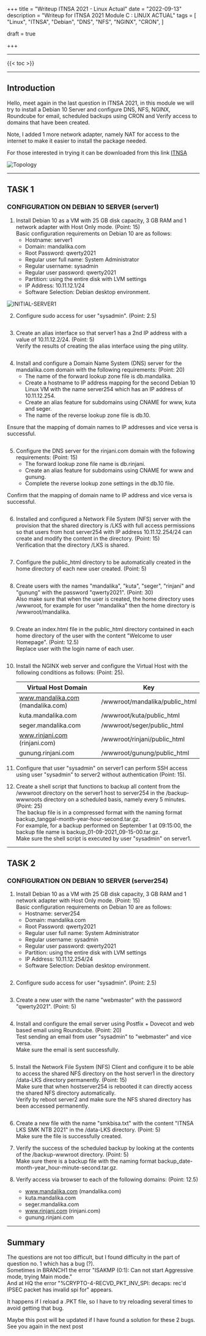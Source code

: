 +++
title = "Writeup ITNSA 2021 - Linux Actual"
date = "2022-09-13"
description = "Writeup for ITNSA 2021 Module C : LINUX ACTUAL"
tags = [
    "Linux",
    "ITNSA",
    "Debian",
    "DNS",
    "NFS",
    "NGINX",
    "CRON",
]

draft = true

+++

---

{{< toc >}}

--- 

## Introduction
<a id="top"></a>

Hello, meet again in the last question in ITNSA 2021, in this module we will try to install a Debian 10 Server and configure DNS, NFS, NGINX, Roundcube for email, scheduled backups using CRON and Verify access to domains that have been created. <br>

Note, I added 1 more network adapter, namely NAT for access to the internet to make it easier to install the package needed. <br>

For those interested in trying it can be downloaded from this link [ITNSA](https://drive.google.com/file/d/1UELbE1HIXCeQ3IiSQ91fRXS79pRX3E-E/view)

![Topology](/images/ITNSA-MODULE-C/TOPOLOGY.PNG)

---

## TASK 1
### CONFIGURATION ON DEBIAN 10 SERVER (server1) <br>
1. Install Debian 10 as a VM with 25 GB disk capacity, 3 GB RAM and 1 network adapter with Host Only mode. (Point: 15) <br>
Basic configuration requirements on Debian 10 are as follows:  <br>
    * Hostname: server1 <br>
    * Domain: mandalika.com <br>
    * Root Password: qwerty2021 <br> 
    * Regular user full name: System Administrator
    * Regular username: sysadmin
    * Regular user password: qwerty2021
    * Partition: using the entire disk with LVM settings
    * IP Address: 10.11.12.1/24
    * Software Selection: Debian desktop environment.

![INITIAL-SERVER1](/images/ITNSA-MODULE-C/SERVER1.PNG)



2. Configure sudo access for user "sysadmin". (Point: 2.5)

```HTML
```

3. Create an alias interface so that server1 has a 2nd IP address with a value of 10.11.12.2/24. (Point: 5) <br>
Verify the results of creating the alias interface using the ping utility. 

```HTML
```

4. Install and configure a Domain Name System (DNS) server for the mandalika.com domain with the following requirements: (Point: 20)
    * The name of the forward lookup zone file is db.mandalika.
    * Create a hostname to IP address mapping for the second Debian 10 Linux VM with the name server254 which has an IP address of 10.11.12.254.
    * Create an alias feature for subdomains using CNAME for www, kuta and seger.
    * The name of the reverse lookup zone file is db.10. <br>

Ensure that the mapping of domain names to IP addresses and vice versa is successful.

```HTML
```

5. Configure the DNS server for the rinjani.com domain with the following requirements: (Point: 15)
    * The forward lookup zone file name is db.rinjani.
    * Create an alias feature for subdomains using CNAME for www and gunung.
    * Complete the reverse lookup zone settings in the db.10 file. <br>

Confirm that the mapping of domain name to IP address and vice versa is successful. 

```HTML
```

6. Installed and configured a Network File System (NFS) server with the provision that the shared directory is /LKS with full access permissions so that users from host server254 with IP address 10.11.12.254/24 can create and modify the content in the directory. (Point: 15) <br>
Verification that the directory /LKS is shared. 

```HTML
```

7. Configure the public_html directory to be automatically created in the home directory of each new user created. (Point: 5)

```HTML
```

8. Create users with the names "mandalika", "kuta", "seger", "rinjani" and "gunung" with the password "qwerty2021". (Point: 30) <br>
Also make sure that when the user is created, the home directory uses /wwwroot, for example for user "mandalika" then the home directory is /wwwroot/mandalika. 

```HTML
```

9. Create an index.html file in the public_html directory contained in each home directory of the user with the content "Welcome to user Homepage". (Point: 12.5)<br>
 Replace user with the login name of each user. 

```HTML
```


10. Install the NGINX web server and configure the Virtual Host with the following conditions 
as follows: (Point: 25).

     Virtual Host Domain               | Key
     ------                            | -----
     www.mandalika.com (mandalika.com) | /wwwroot/mandalika/public_html
     kuta.mandalika.com                | /wwwroot/kuta/public_html
     seger.mandalika.com               | /wwwroot/seger/public_html
     www.rinjani.com (rinjani.com)     | /wwwroot/rinjani/public_html
     gunung.rinjani.com                | /wwwroot/gunung/public_html



11. Configure that user "sysadmin" on server1 can perform SSH access using user "sysadmin" to server2 without authentication (Point: 15). <br>

12. Create a shell script that functions to backup all content from the /wwwroot directory on the server1 host to server254 in the /backup-wwwroots directory on a scheduled basis, namely every 5 minutes. (Point: 25) <br>
The backup file is in a compressed format with the naming format backup_tanggal-month-year-hour-second.tar.gz.  <br>
For example, for a backup performed on September 1 at 09:15:00, the backup file name is backup_01-09-2021_09-15-00.tar.gz. <br>
Make sure the shell script is executed by user "sysadmin" on server1. <br>

--- 




## TASK 2
### CONFIGURATION ON DEBIAN 10 SERVER (server254) <br>
1. Install Debian 10 as a VM with 25 GB disk capacity, 3 GB RAM and 1 network adapter with Host Only mode. (Point: 15) <br>
Basic configuration requirements on Debian 10 are as follows:  <br>
    * Hostname: server254 <br>
    * Domain: mandalika.com <br>
    * Root Password: qwerty2021 <br> 
    * Regular user full name: System Administrator
    * Regular username: sysadmin
    * Regular user password: qwerty2021
    * Partition: using the entire disk with LVM settings
    * IP Address: 10.11.12.254/24
    * Software Selection: Debian desktop environment.

```HTML
```

2. Configure sudo access for user "sysadmin". (Point: 2.5)

```HTML
```


3. Create a new user with the name "webmaster" with the password "qwerty2021". (Point: 5)

```HTML
```

4. Install and configure the email server using Postfix + Dovecot and web based email using Roundcube. (Point: 20) <br  >
Test sending an email from user "sysadmin" to "webmaster" and vice versa. <br>
Make sure the email is sent successfully. 

```HTML
```

5. Install the Network File System (NFS) Client and configure it to be able to access the shared NFS directory on the host server1 in the directory /data-LKS directory permanently. (Point: 15) <br>
Make sure that when hostserver254 is rebooted it can directly access the shared NFS directory automatically. <br>
Verify by reboot server2 and make sure the NFS shared directory has been accessed permanently.  <br>

```HTML
```

6. Create a new file with the name "smkbisa.txt" with the content "ITNSA LKS SMK NTB 2021" in the /data-LKS directory. (Point: 5) <br>
Make sure the file is successfully created.  

7. Verify the success of the scheduled backup by looking at the contents of the /backup-wwwroot directory. (Point: 5) <br>
Make sure there is a backup file with the naming format backup_date-month-year_hour-minute-second.tar.gz. 

8. Verify access via browser to each of the following domains: (Point: 12.5) <br>

    * www.mandalika.com (mandalika.com) <br>
    * kuta.mandalika.com <br>
    * seger.mandalika.com <br>
    * www.rinjani.com (rinjani.com) <br>
    * gunung.rinjani.com <br>

---

## Summary

The questions are not too difficult, but I found difficulty in the part of question no. 1 which has a bug (?).<br>
Sometimes in BRANCH1 the error "ISAKMP (0:1): Can not start Aggressive mode, trying Main mode."<br>
And at HQ the error "%CRYPTO-4-RECVD_PKT_INV_SPI: decaps: rec'd IPSEC packet has invalid spi for" appears. <br>

It happens if I reload a .PKT file, so I have to try reloading several times to avoid getting that bug.

Maybe this post will be updated if I have found a solution for these 2 bugs. <br>
See you again in the next post